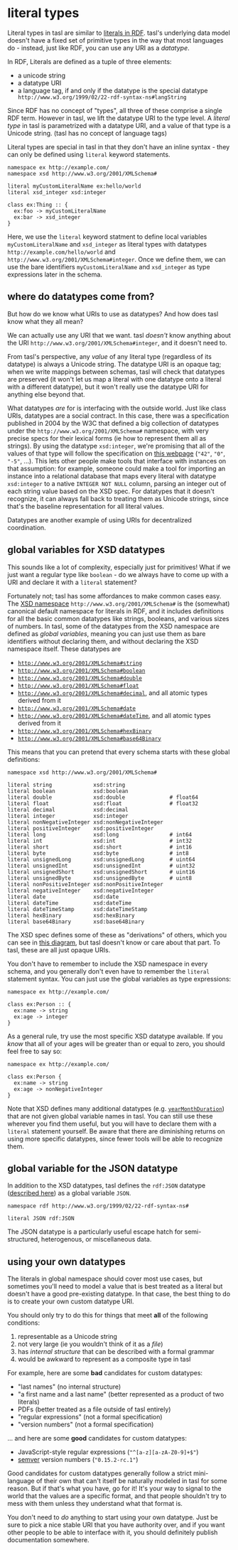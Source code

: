 # literal types

Literal types in tasl are similar to [literals in RDF](https://www.w3.org/TR/rdf11-concepts/#section-Graph-Literal). tasl's underlying data model doesn't have a fixed set of primitive types in the way that most languages do - instead, just like RDF, you can use any URI as a _datatype_.

In RDF, Literals are defined as a tuple of three elements:

- a unicode string
- a datatype URI
- a language tag, if and only if the datatype is the special datatype ` http://www.w3.org/1999/02/22-rdf-syntax-ns#langString`

Since RDF has no concept of "types", all three of these comprise a single RDF term. However in tasl, we lift the datatype URI to the type level. A _literal type_ in tasl is parametrized with a datatype URI, and a value of that type is a Unicode string. (tasl has no concept of language tags)

Literal types are special in tasl in that they don't have an inline syntax - they can only be defined using `literal` keyword statements.

```
namespace ex http://example.com/
namespace xsd http://www.w3.org/2001/XMLSchema#

literal myCustomLiteralName ex:hello/world
literal xsd_integer xsd:integer

class ex:Thing :: {
  ex:foo -> myCustomLiteralName
  ex:bar -> xsd_integer
}
```

Here, we use the `literal` keyword statment to define local variables `myCustomLiteralName` and `xsd_integer` as literal types with datatypes `http://example.com/hello/world` and `http://www.w3.org/2001/XMLSchema#integer`. Once we define them, we can use the bare identifiers `myCustomLiteralName` and `xsd_integer` as type expressions later in the schema.

## where do datatypes come from?

But how do we know what URIs to use as datatypes? And how does tasl know what they all mean?

We can actually use any URI that we want. tasl _doesn't_ know anything about the URI `http://www.w3.org/2001/XMLSchema#integer`, and it doesn't need to.

From tasl's perspective, any _value_ of any literal type (regardless of its datatype) is always a Unicode string. The datatype URI is an opaque tag; when we write mappings between schemas, tasl will check that datatypes are preserved (it won't let us map a literal with one datatype onto a literal with a different datatype), but it won't really use the datatype URI for anything else beyond that.

What datatypes _are_ for is interfacing with the outside world. Just like class URIs, datatypes are a social contract. In this case, there was a specification published in 2004 by the W3C that defined a big collection of datatypes under the `http://www.w3.org/2001/XMLSchema#` namespace, with very precise specs for their lexical forms (ie how to represent them all as strings). By using the datatype `xsd:integer`, we're promising that all of the values of that type will follow the specification on [this webpage](https://www.w3.org/TR/xmlschema-2/#integer) (`"42"`, `"0"`, `"-5"`, ...). This lets other people make tools that interface with instances on that assumption: for example, someone could make a tool for importing an instance into a relational database that maps every literal with datatype `xsd:integer` to a native `INTEGER NOT NULL` column, parsing an integer out of each string value based on the XSD spec. For datatypes that it doesn't recognize, it can always fall back to treating them as Unicode strings, since that's the baseline representation for all literal values.

Datatypes are another example of using URIs for decentralized coordination.

## global variables for XSD datatypes

This sounds like a lot of complexity, especially just for primitives! What if we just want a regular type like `boolean` - do we always have to come up with a URI and declare it with a `literal` statement?

Fortunately not; tasl has some affordances to make common cases easy. The [XSD namespace](https://www.w3.org/TR/xmlschema11-2/) `http://www.w3.org/2001/XMLSchema#` is the (somewhat) canonical default namespace for literals in RDF, and it includes definitions for all the basic common datatypes like strings, booleans, and various sizes of numbers. In tasl, some of the datatypes from the XSD namespace are defined as _global variables_, meaning you can just use them as bare identifiers without declaring them, and without declaring the XSD namespace itself. These datatypes are

- [`http://www.w3.org/2001/XMLSchema#string`](http://www.w3.org/2001/XMLSchema#string)
- [`http://www.w3.org/2001/XMLSchema#boolean`](http://www.w3.org/2001/XMLSchema#boolean)
- [`http://www.w3.org/2001/XMLSchema#double`](http://www.w3.org/2001/XMLSchema#double)
- [`http://www.w3.org/2001/XMLSchema#float`](http://www.w3.org/2001/XMLSchema#float)
- [`http://www.w3.org/2001/XMLSchema#decimal`](http://www.w3.org/2001/XMLSchema#decimal), and all atomic types derived from it
- [`http://www.w3.org/2001/XMLSchema#date`](http://www.w3.org/2001/XMLSchema#date)
- [`http://www.w3.org/2001/XMLSchema#dateTime`](http://www.w3.org/2001/XMLSchema#dateTime), and all atomic types derived from it
- [`http://www.w3.org/2001/XMLSchema#hexBinary`](http://www.w3.org/2001/XMLSchema#hexBinary)
- [`http://www.w3.org/2001/XMLSchema#base64Binary`](http://www.w3.org/2001/XMLSchema#base64Binary)

This means that you can pretend that every schema starts with these global definitions:

```tasl
namespace xsd http://www.w3.org/2001/XMLSchema#

literal string             xsd:string
literal boolean            xsd:boolean
literal double             xsd:double              # float64
literal float              xsd:float               # float32
literal decimal            xsd:decimal
literal integer            xsd:integer
literal nonNegativeInteger xsd:nonNegativeInteger
literal positiveInteger    xsd:positiveInteger
literal long               xsd:long                # int64
literal int                xsd:int                 # int32
literal short              xsd:short               # int16
literal byte               xsd:byte                # int8
literal unsignedLong       xsd:unsignedLong        # uint64
literal unsignedInt        xsd:unsignedInt         # uint32
literal unsignedShort      xsd:unsignedShort       # uint16
literal unsignedByte       xsd:unsignedByte        # uint8
literal nonPositiveInteger xsd:nonPositiveInteger
literal negativeInteger    xsd:negativeInteger
literal date               xsd:date
literal dateTime           xsd:dateTime
literal dateTimeStamp      xsd:dateTimeStamp
literal hexBinary          xsd:hexBinary
literal base64Binary       xsd:base64Binary
```

The XSD spec defines some of these as "derivations" of others, which you can see in [this diagram](https://www.w3.org/TR/xmlschema11-2/#built-in-datatypes), but tasl doesn't know or care about that part. To tasl, these are all just opaque URIs.

You don't have to remember to include the XSD namespace in every schema, and you generally don't even have to remember the `literal` statement syntax. You can just use the global variables as type expressions:

```tasl
namespace ex http://example.com/

class ex:Person :: {
  ex:name -> string
  ex:age -> integer
}
```

As a general rule, try use the most specific XSD datatype available. If you _know_ that all of your ages will be greater than or equal to zero, you should feel free to say so:

```tasl
namespace ex http://example.com/

class ex:Person {
  ex:name -> string
  ex:age -> nonNegativeInteger
}
```

Note that XSD defines many additional datatypes (e.g. [`yearMonthDuration`](https://www.w3.org/TR/xmlschema11-2/#yearMonthDuration)) that are not given global variable names in tasl. You can still use these wherever you find them useful, but you will have to declare them with a `literal` statement yourself. Be aware that there are diminishing returns on using more specific datatypes, since fewer tools will be able to recognize them.

## global variable for the JSON datatype

In addition to the XSD datatypes, tasl defines the `rdf:JSON` datatype ([described here](https://www.w3.org/TR/json-ld/#the-rdf-json-datatype)) as a global variable `JSON`.

```tasl
namespace rdf http://www.w3.org/1999/02/22-rdf-syntax-ns#

literal JSON rdf:JSON
```

The JSON datatype is a particularly useful escape hatch for semi-structured, heterogenous, or miscellaneous data.

## using your own datatypes

The literals in global namespace should cover most use cases, but sometimes you'll need to model a value that is best treated as a literal but doesn't have a good pre-existing datatype. In that case, the best thing to do is to create your own custom datatype URI.

You should only try to do this for things that meet **all** of the following conditions:

1. representable as a Unicode string
2. not very large (ie you wouldn't think of it as a _file_)
3. has _internal structure_ that can be described with a formal grammar
4. would be awkward to represent as a composite type in tasl

For example, here are some **bad** candidates for custom datatypes:

- "last names" (no internal structure)
- "a first name and a last name" (better represented as a product of two literals)
- PDFs (better treated as a file outside of tasl entirely)
- "regular expressions" (not a formal specification)
- "version numbers" (not a formal specification)

... and here are some **good** candidates for custom datatypes:

- JavaScript-style regular expressions (`"^[a-z][a-zA-Z0-9]+$"`)
- [semver](https://semver.org) version numbers (`"0.15.2-rc.1"`)

Good candidates for custom datatypes generally follow a strict mini-language of their own that can't itself be naturally modeled in tasl for some reason. But if that's what you have, go for it! It's your way to signal to the world that the values are a specific format, and that people shouldn't try to mess with them unless they understand what that format is.

You don't need to _do_ anything to start using your own datatype. Just be sure to pick a nice stable URI that you have authority over, and if you want other people to be able to interface with it, you should definitely publish documentation somewhere.
